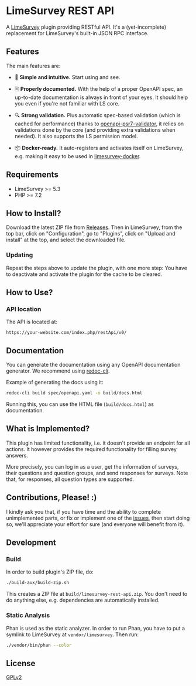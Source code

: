 # LimeSurvey REST API

A [LimeSurvey](https://github.com/LimeSurvey/LimeSurvey) plugin providing RESTful API. It's a (yet-incomplete) replacement for LimeSurvey's built-in JSON RPC interface.

## Features

The main features are:

- 🤩 **Simple and intuitive.** Start using and see.

- 🖹 **Properly documented.** With the help of a proper OpenAPI spec, an up-to-date documentation is always in front of your eyes. It should help you even if you're not familiar with LS core.

- 🔍 **Strong validation.** Plus automatic spec-based validation (which is cached for performance) thanks to [openapi-psr7-validator](https://github.com/thephpleague/openapi-psr7-validator), it relies on validations done by the core (and providing extra validations when needed). It also supports the LS permission model.

- 📦 **Docker-ready.** It auto-registers and activates itself on LimeSurvey, e.g. making it easy to be used in [limesurvey-docker](https://github.com/adamzammit/limesurvey-docker).

## Requirements

- LimeSurvey >= 5.3
- PHP >= 7.2

## How to Install?

Download the latest ZIP file from [Releases](https://github.com/machitgarha/limesurvey-rest-api/releases). Then in LimeSurvey, from the top bar, click on "Configuration", go to "Plugins", click on "Upload and install" at the top, and select the downloaded file.

### Updating

Repeat the steps above to update the plugin, with one more step: You have to deactivate and activate the plugin for the cache to be cleared.

## How to Use?

### API location

The API is located at:

```text
https://your-website.com/index.php/restApi/v0/
```

## Documentation

You can generate the documentation using any OpenAPI documentation generator. We recommend using [redoc-cli](https://github.com/Redocly/redoc).

Example of generating the docs using it:

```sh
redoc-cli build spec/openapi.yaml -o build/docs.html
```

Running this, you can use the HTML file (`build/docs.html`) as documentation.

## What is Implemented?

This plugin has limited functionality, i.e. it doesn't provide an endpoint for all actions. It however provides the required functionality for filling survey answers.

More precisely, you can log in as a user, get the information of surveys, their questions and question groups, and send responses for surveys. Note that, for responses, all question types are supported.

## Contributions, Please! :)

I kindly ask you that, if you have time and the ability to complete unimplemented parts, or fix or implement one of the [issues](https://github.com/machitgarha/limesurvey-rest-api/issues), then start doing so, we'll appreciate your effort for sure (and everyone will benefit from it).

## Development

### Build

In order to build plugin's ZIP file, do:

```sh
./build-aux/build-zip.sh
```

This creates a ZIP file at `build/limesurvey-rest-api.zip`. You don't need to do anything else, e.g. dependencies are automatically installed.

### Static Analysis

Phan is used as the static analyzer. In order to run Phan, you have to put a symlink to LimeSurvey at `vendor/limesurvey`. Then run:

```sh
./vendor/bin/phan --color
```

## License

[GPLv2](./LICENSE.md)
